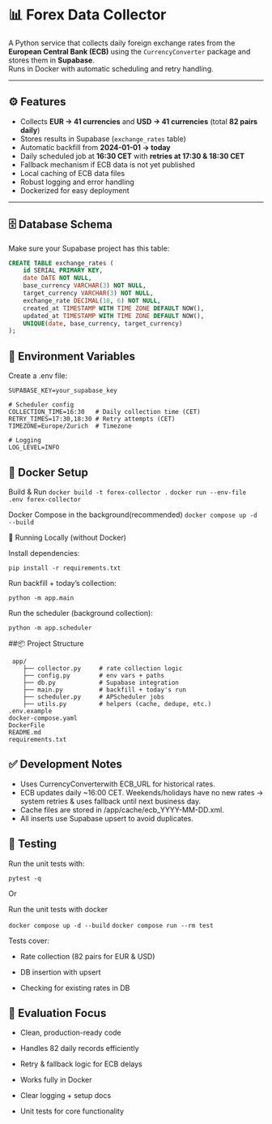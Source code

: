 # 📊 Forex Data Collector

A Python service that collects daily foreign exchange rates from the **European Central Bank (ECB)** using the `CurrencyConverter` package and stores them in **Supabase**.  
Runs in Docker with automatic scheduling and retry handling.

---

## ⚙️ Features
- Collects **EUR → 41 currencies** and **USD → 41 currencies** (total **82 pairs daily**)
- Stores results in Supabase (`exchange_rates` table)
- Automatic backfill from **2024-01-01 → today**
- Daily scheduled job at **16:30 CET** with **retries at 17:30 & 18:30 CET**
- Fallback mechanism if ECB data is not yet published
- Local caching of ECB data files
- Robust logging and error handling
- Dockerized for easy deployment

---

## 🗄 Database Schema
Make sure your Supabase project has this table:

```sql
CREATE TABLE exchange_rates (
    id SERIAL PRIMARY KEY,
    date DATE NOT NULL,
    base_currency VARCHAR(3) NOT NULL,
    target_currency VARCHAR(3) NOT NULL,
    exchange_rate DECIMAL(18, 6) NOT NULL,
    created_at TIMESTAMP WITH TIME ZONE DEFAULT NOW(),
    updated_at TIMESTAMP WITH TIME ZONE DEFAULT NOW(),
    UNIQUE(date, base_currency, target_currency)
);
```

## 🔐 Environment Variables

Create a .env file:

```SUPABASE_URL=your_supabase_url
SUPABASE_KEY=your_supabase_key

# Scheduler config
COLLECTION_TIME=16:30   # Daily collection time (CET)
RETRY_TIMES=17:30,18:30 # Retry attempts (CET)
TIMEZONE=Europe/Zurich  # Timezone

# Logging
LOG_LEVEL=INFO
```

## 🐳 Docker Setup
Build & Run
```docker build -t forex-collector .```
```docker run --env-file .env forex-collector```

Docker Compose in the background(recommended)
```docker compose up -d --build```

🏃 Running Locally (without Docker)

Install dependencies:

```pip install -r requirements.txt```


Run backfill + today’s collection:

```python -m app.main```


Run the scheduler (background collection):

```python -m app.scheduler```

##📦 Project Structure
```
 app/
 	├── collector.py     # rate collection logic
 	├── config.py        # env vars + paths
 	├── db.py            # Supabase integration
 	├── main.py          # backfill + today's run
 	├── scheduler.py     # APScheduler jobs
 	├── utils.py         # helpers (cache, dedupe, etc.)
.env.example
docker-compose.yaml
DockerFile
README.md
requirements.txt
```

## ✅ Development Notes

- Uses CurrencyConverterwith ECB_URL for historical rates.
- ECB updates daily ~16:00 CET. Weekends/holidays have no new rates → system retries & uses fallback until next business day.
- Cache files are stored in /app/cache/ecb_YYYY-MM-DD.xml.
- All inserts use Supabase upsert to avoid duplicates.

## 🧪 Testing

Run the unit tests with:

```pytest -q```

Or

Run the unit tests with docker

```docker compose up -d --build```
```docker compose run --rm test```


Tests cover:

- Rate collection (82 pairs for EUR & USD)

- DB insertion with upsert

- Checking for existing rates in DB

## 🚀 Evaluation Focus

- Clean, production-ready code

- Handles 82 daily records efficiently

- Retry & fallback logic for ECB delays

- Works fully in Docker

- Clear logging + setup docs

- Unit tests for core functionality